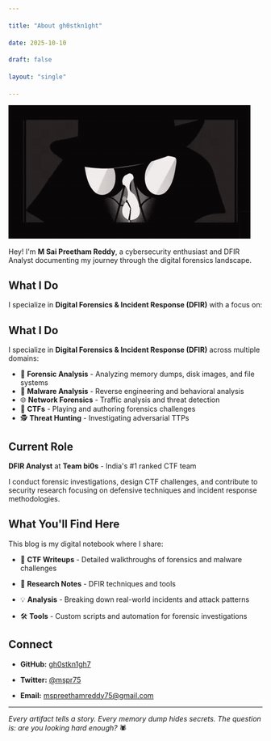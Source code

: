 ```yaml
---

title: "About gh0stkn1ght"

date: 2025-10-10

draft: false

layout: "single"

---
```

![cover-image](images/about-me.gif)

Hey! I'm **M Sai Preetham Reddy**, a cybersecurity enthusiast and DFIR  Analyst documenting my journey through the digital forensics landscape.

## What I Do

I specialize in **Digital Forensics & Incident Response (DFIR)** with a focus on:

## What I Do

I specialize in **Digital Forensics & Incident Response (DFIR)** across multiple domains:


- 🔬 **Forensic Analysis** - Analyzing memory dumps, disk images, and file systems
- 🦠 **Malware Analysis** - Reverse engineering and behavioral analysis
- 🌐 **Network Forensics** - Traffic analysis and threat detection
- 🎯 **CTFs** - Playing and authoring forensics challenges
- 🕵️ **Threat Hunting** - Investigating adversarial TTPs

## Current Role

**DFIR Analyst** at **Team bi0s** - India's #1 ranked CTF team

I conduct forensic investigations, design CTF challenges, and contribute to security research focusing on defensive techniques and incident response methodologies.

## What You'll Find Here

This blog is my digital notebook where I share:

- 📝 **CTF Writeups** - Detailed walkthroughs of forensics and malware challenges

- 🔬 **Research Notes** - DFIR techniques and tools

- 💡 **Analysis** - Breaking down real-world incidents and attack patterns

- 🛠️ **Tools** - Custom scripts and automation for forensic investigations

## Connect

- **GitHub:** [gh0stkn1gh7](https://github.com/gh0stkn1gh7)

- **Twitter:** [@mspr75](https://twitter.com/mspr75)

- **Email:** [mspreethamreddy75@gmail.com](mailto:mspreethamreddy75@gmail.com)

---

*Every artifact tells a story. Every memory dump hides secrets. The question is: are you looking hard enough?* 🕷️
